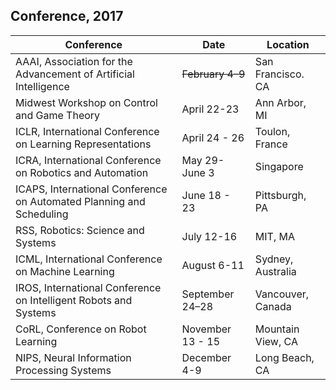 ## Conference, 2017

| Conference        | Date           | Location  |
| ------------- |---------------| -----|
| AAAI, Association for the Advancement of Artificial Intelligence  | <del>February 4–9<del> | San Francisco. CA |
| Midwest Workshop on Control and Game Theory        |   April 22-23           |      Ann Arbor, MI             |
| ICLR, International Conference on Learning Representations         |  April 24 - 26       |   Toulon, France    |
| ICRA, International Conference on Robotics and Automation      | May 29-June 3   | Singapore |
| ICAPS,  International Conference on Automated Planning and Scheduling |    June 18 - 23   |  Pittsburgh, PA  |
| RSS, Robotics: Science and Systems | July 12-16      |    MIT, MA |
| ICML,  International Conference on Machine Learning       | August 6-11        |   Sydney, Australia      |
| IROS, International Conference on Intelligent Robots and Systems |   September 24–28    |Vancouver, Canada    |
| CoRL, Conference on Robot Learning |November 13 - 15 | Mountain View, CA|
| NIPS, Neural Information Processing Systems        |December 4-9|  Long Beach, CA |
